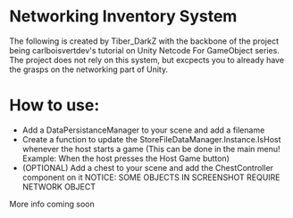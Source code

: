 # Networking Inventory System
The following is created by Tiber_DarkZ with the backbone of the project being carlboisvertdev's tutorial on Unity Netcode For GameObject series.
The project does not rely on this system, but excpects you to already have the grasps on the networking part of Unity.

# How to use:
- Add a DataPersistanceManager to your scene and add a filename
- Create a function to update the StoreFileDataManager.Instance.IsHost whenever the host starts a game (This can be done in the main menu! Example: When the host presses the Host Game button)
- (OPTIONAL) Add a chest to your scene and add the ChestController component on it
NOTICE: SOME OBJECTS IN SCREENSHOT REQUIRE NETWORK OBJECT

More info coming soon
